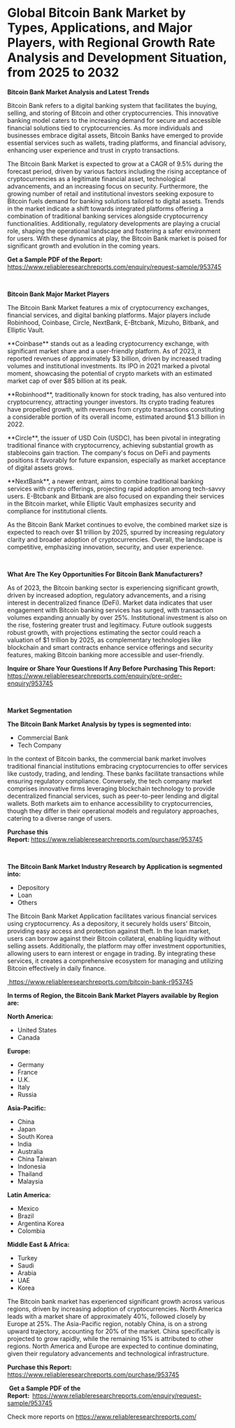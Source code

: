 <p><h1>Global Bitcoin Bank Market by Types, Applications, and Major Players, with Regional Growth Rate Analysis and Development Situation, from 2025 to 2032</h1></p><p><strong>Bitcoin Bank Market Analysis and Latest Trends</strong></p>
<p><p>Bitcoin Bank refers to a digital banking system that facilitates the buying, selling, and storing of Bitcoin and other cryptocurrencies. This innovative banking model caters to the increasing demand for secure and accessible financial solutions tied to cryptocurrencies. As more individuals and businesses embrace digital assets, Bitcoin Banks have emerged to provide essential services such as wallets, trading platforms, and financial advisory, enhancing user experience and trust in crypto transactions.</p><p>The Bitcoin Bank Market is expected to grow at a CAGR of 9.5% during the forecast period, driven by various factors including the rising acceptance of cryptocurrencies as a legitimate financial asset, technological advancements, and an increasing focus on security. Furthermore, the growing number of retail and institutional investors seeking exposure to Bitcoin fuels demand for banking solutions tailored to digital assets. Trends in the market indicate a shift towards integrated platforms offering a combination of traditional banking services alongside cryptocurrency functionalities. Additionally, regulatory developments are playing a crucial role, shaping the operational landscape and fostering a safer environment for users. With these dynamics at play, the Bitcoin Bank market is poised for significant growth and evolution in the coming years.</p></p>
<p><strong>Get a Sample PDF of the Report:&nbsp;</strong> <a href="https://www.reliableresearchreports.com/enquiry/request-sample/953745?utm_campaign=3057&utm_medium=2&utm_source=Github&utm_content=ia&utm_term=07032025&utm_id=bitcoin-bank">https://www.reliableresearchreports.com/enquiry/request-sample/953745</a></p>
<p>&nbsp;</p>
<p><strong>Bitcoin Bank Major Market Players</strong></p>
<p><p>The Bitcoin Bank Market features a mix of cryptocurrency exchanges, financial services, and digital banking platforms. Major players include Robinhood, Coinbase, Circle, NextBank, E-Btcbank, Mizuho, Bitbank, and Elliptic Vault. </p><p>**Coinbase** stands out as a leading cryptocurrency exchange, with significant market share and a user-friendly platform. As of 2023, it reported revenues of approximately $3 billion, driven by increased trading volumes and institutional investments. Its IPO in 2021 marked a pivotal moment, showcasing the potential of crypto markets with an estimated market cap of over $85 billion at its peak.</p><p>**Robinhood**, traditionally known for stock trading, has also ventured into cryptocurrency, attracting younger investors. Its crypto trading features have propelled growth, with revenues from crypto transactions constituting a considerable portion of its overall income, estimated around $1.3 billion in 2022. </p><p>**Circle**, the issuer of USD Coin (USDC), has been pivotal in integrating traditional finance with cryptocurrency, achieving substantial growth as stablecoins gain traction. The company's focus on DeFi and payments positions it favorably for future expansion, especially as market acceptance of digital assets grows.</p><p>**NextBank**, a newer entrant, aims to combine traditional banking services with crypto offerings, projecting rapid adoption among tech-savvy users. E-Btcbank and Bitbank are also focused on expanding their services in the Bitcoin market, while Elliptic Vault emphasizes security and compliance for institutional clients.</p><p>As the Bitcoin Bank Market continues to evolve, the combined market size is expected to reach over $1 trillion by 2025, spurred by increasing regulatory clarity and broader adoption of cryptocurrencies. Overall, the landscape is competitive, emphasizing innovation, security, and user experience.</p></p>
<p>&nbsp;</p>
<p><strong>What Are The Key Opportunities For Bitcoin Bank Manufacturers?</strong></p>
<p><p>As of 2023, the Bitcoin banking sector is experiencing significant growth, driven by increased adoption, regulatory advancements, and a rising interest in decentralized finance (DeFi). Market data indicates that user engagement with Bitcoin banking services has surged, with transaction volumes expanding annually by over 25%. Institutional investment is also on the rise, fostering greater trust and legitimacy. Future outlook suggests robust growth, with projections estimating the sector could reach a valuation of $1 trillion by 2025, as complementary technologies like blockchain and smart contracts enhance service offerings and security features, making Bitcoin banking more accessible and user-friendly.</p></p>
<p><strong>Inquire or Share Your Questions If Any Before Purchasing This Report:</strong> <a href="https://www.reliableresearchreports.com/enquiry/pre-order-enquiry/953745?utm_campaign=3057&utm_medium=2&utm_source=Github&utm_content=ia&utm_term=07032025&utm_id=bitcoin-bank">https://www.reliableresearchreports.com/enquiry/pre-order-enquiry/953745</a></p>
<p>&nbsp;</p>
<p><strong>Market Segmentation</strong></p>
<p><strong>The Bitcoin Bank Market Analysis by types is segmented into:</strong></p>
<p><ul><li>Commercial Bank</li><li>Tech Company</li></ul></p>
<p><p>In the context of Bitcoin banks, the commercial bank market involves traditional financial institutions embracing cryptocurrencies to offer services like custody, trading, and lending. These banks facilitate transactions while ensuring regulatory compliance. Conversely, the tech company market comprises innovative firms leveraging blockchain technology to provide decentralized financial services, such as peer-to-peer lending and digital wallets. Both markets aim to enhance accessibility to cryptocurrencies, though they differ in their operational models and regulatory approaches, catering to a diverse range of users.</p></p>
<p><strong>Purchase this Report:&nbsp;</strong><a href="https://www.reliableresearchreports.com/purchase/953745?utm_campaign=3057&utm_medium=2&utm_source=Github&utm_content=ia&utm_term=07032025&utm_id=bitcoin-bank">https://www.reliableresearchreports.com/purchase/953745</a></p>
<p>&nbsp;</p>
<p><strong>The Bitcoin Bank Market Industry Research by Application is segmented into:</strong></p>
<p><ul><li>Depository</li><li>Loan</li><li>Others</li></ul></p>
<p><p>The Bitcoin Bank Market Application facilitates various financial services using cryptocurrency. As a depository, it securely holds users' Bitcoin, providing easy access and protection against theft. In the loan market, users can borrow against their Bitcoin collateral, enabling liquidity without selling assets. Additionally, the platform may offer investment opportunities, allowing users to earn interest or engage in trading. By integrating these services, it creates a comprehensive ecosystem for managing and utilizing Bitcoin effectively in daily finance.</p></p>
<p><a href="https://www.reliableresearchreports.com/bitcoin-bank-r953745?utm_campaign=3057&utm_medium=2&utm_source=Github&utm_content=ia&utm_term=07032025&utm_id=bitcoin-bank">&nbsp;https://www.reliableresearchreports.com/bitcoin-bank-r953745</a></p>
<p><strong>In terms of Region, the Bitcoin Bank Market Players available by Region are:</strong></p>
<p>
    <p> <strong> North America: </strong>
        <ul>
            <li>United States</li>
            <li>Canada</li>
        </ul>
        </p> 
    <p> <strong> Europe: </strong>
        <ul>
            <li>Germany</li>
            <li>France</li>
            <li>U.K.</li>
            <li>Italy</li>
            <li>Russia</li>
        </ul>
        </p> 
    <p> <strong> Asia-Pacific: </strong>
        <ul>
            <li>China</li>
            <li>Japan</li>
            <li>South Korea</li>
            <li>India</li>
            <li>Australia</li>
            <li>China Taiwan</li>
            <li>Indonesia</li>
            <li>Thailand</li>
            <li>Malaysia</li>
        </ul>
        </p> 
    <p> <strong> Latin America: </strong>
        <ul>
            <li>Mexico</li>
            <li>Brazil</li>
            <li>Argentina Korea</li>
            <li>Colombia</li>
        </ul>
        </p> 
    <p> <strong> Middle East & Africa: </strong>
        <ul>
            <li>Turkey</li>
            <li>Saudi</li>
            <li>Arabia</li>
            <li>UAE</li>
            <li>Korea</li>
        </ul>
    </p>
    </p>
<p><p>The Bitcoin bank market has experienced significant growth across various regions, driven by increasing adoption of cryptocurrencies. North America leads with a market share of approximately 40%, followed closely by Europe at 25%. The Asia-Pacific region, notably China, is on a strong upward trajectory, accounting for 20% of the market. China specifically is projected to grow rapidly, while the remaining 15% is attributed to other regions. North America and Europe are expected to continue dominating, given their regulatory advancements and technological infrastructure.</p></p>
<p><strong>Purchase this Report: </strong><a href="https://www.reliableresearchreports.com/purchase/953745?utm_campaign=3057&utm_medium=2&utm_source=Github&utm_content=ia&utm_term=07032025&utm_id=bitcoin-bank">https://www.reliableresearchreports.com/purchase/953745</a></p>
<p>&nbsp;<strong>Get a Sample PDF of the Report:&nbsp;&nbsp;</strong><a href="https://www.reliableresearchreports.com/enquiry/request-sample/953745?utm_campaign=3057&utm_medium=2&utm_source=Github&utm_content=ia&utm_term=07032025&utm_id=bitcoin-bank">https://www.reliableresearchreports.com/enquiry/request-sample/953745</a></p>
<p><strong></strong></p>
<p>Check more reports on <a href="https://www.reliableresearchreports.com/?utm_campaign=3057&utm_medium=2&utm_source=Github&utm_content=ia&utm_term=07032025&utm_id=bitcoin-bank">https://www.reliableresearchreports.com/</a></p>